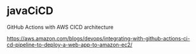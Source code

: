 # javaCiCD
GitHub Actions with AWS CICD architecture

https://aws.amazon.com/blogs/devops/integrating-with-github-actions-ci-cd-pipeline-to-deploy-a-web-app-to-amazon-ec2/
